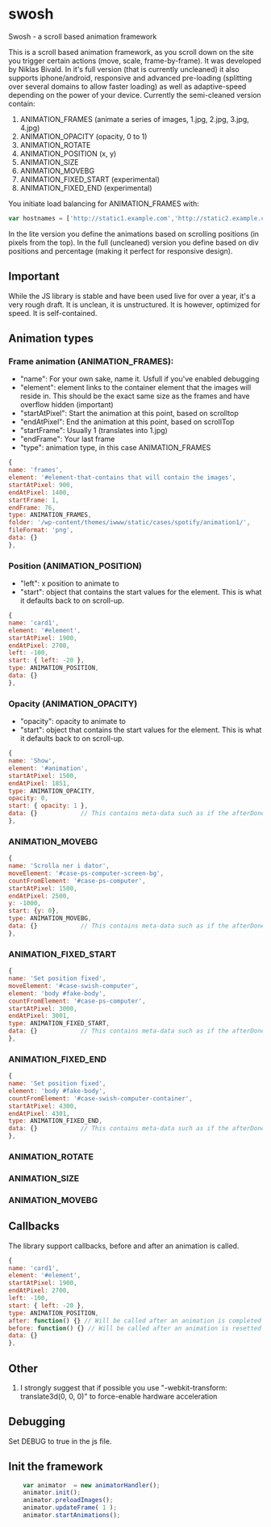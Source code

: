 swosh
=====

Swosh - a scroll based animation framework

This is a scroll based animation framework, as you scroll down on the site you trigger certain actions (move, scale, frame-by-frame). It was developed by Niklas Bivald. In it's full version (that is  currently uncleaned) it also supports iphone/android, responsive and advanced pre-loading (splitting over several domains to allow faster loading) as well as adaptive-speed depending on the power of your device. Currently the semi-cleaned version contain:

1. ANIMATION_FRAMES (animate a series of images, 1.jpg, 2.jpg, 3.jpg, 4.jpg)
2. ANIMATION_OPACITY (opacity, 0 to 1)
3. ANIMATION_ROTATE 
4. ANIMATION_POSITION (x, y)
5. ANIMATION_SIZE
6. ANIMATION_MOVEBG
7. ANIMATION_FIXED_START (experimental)
8. ANIMATION_FIXED_END (experimental)

You initiate load balancing for ANIMATION_FRAMES with:

```javascript
var hostnames = ['http://static1.example.com','http://static2.example.com','http://static3.example.com','http://static4.example.com'];
```

In the lite version you define the animations based on scrolling positions (in pixels from the top). In the full (uncleaned) version you define based on div positions and percentage (making it perfect for responsive design). 

Important
---------

While the JS library is stable and have been used live for over a year, it's a very rough draft. It is unclean, it is unstructured. It is however, optimized for speed. It is self-contained. 


Animation types
---------------

### Frame animation (ANIMATION_FRAMES):
- "name": For your own sake, name it. Usfull if you've enabled debugging
- "element": element links to the container element that the images will reside in. This should be the exact same size as the frames and have overflow hidden (important)
- "startAtPixel": Start the animation at this point, based on scrolltop
- "endAtPixel": End the animation at this point, based on scrollTop
- "startFrame": Usually 1 (translates into 1.jpg)
- "endFrame": Your last frame 
- "type": animation type, in this case ANIMATION_FRAMES

```javascript
{
name: 'frames',
element: '#element-that-contains that will contain the images',
startAtPixel: 900,
endAtPixel: 1400,
startFrame: 1,
endFrame: 76,
type: ANIMATION_FRAMES,
folder: '/wp-content/themes/iwww/static/cases/spotify/animation1/',
fileFormat: 'png',
data: {}            
},
```

### Position (ANIMATION_POSITION)
- "left": x position to animate to
- "start": object that contains the start values for the element. This is what it defaults back to on scroll-up.

```javascript
{
name: 'card1',
element: '#element',
startAtPixel: 1900,
endAtPixel: 2700,
left: -100,
start: { left: -20 },
type: ANIMATION_POSITION,
data: {}         
},
```

### Opacity (ANIMATION_OPACITY)
- "opacity": opacity to animate to
- "start": object that contains the start values for the element. This is what it defaults back to on scroll-up.

```javascript
{
name: 'Show',
element: '#animation',
startAtPixel: 1500,
endAtPixel: 1851,
type: ANIMATION_OPACITY,
opacity: 0,
start: { opacity: 1 },
data: {}            // This contains meta-data such as if the afterDone has been fired,
},
```



### ANIMATION_MOVEBG
```javascript
{
name: 'Scrolla ner i dator',
moveElement: '#case-ps-computer-screen-bg',
countFromElement: '#case-ps-computer',
startAtPixel: 1500,
endAtPixel: 2500,
y: -1000,
start: {y: 0},
type: ANIMATION_MOVEBG,
data: {}            // This contains meta-data such as if the afterDone has been fired,
},
```
### ANIMATION_FIXED_START
```javascript
{
name: 'Set position fixed',
moveElement: '#case-swish-computer',
element: 'body #fake-body',
countFromElement: '#case-ps-computer',
startAtPixel: 3000,
endAtPixel: 3001,
type: ANIMATION_FIXED_START,
data: {}            // This contains meta-data such as if the afterDone has been fired,
},
```

### ANIMATION_FIXED_END
```javascript
{
name: 'Set position fixed',
element: 'body #fake-body',
countFromElement: '#case-swish-computer-container',
startAtPixel: 4300,
endAtPixel: 4301,
type: ANIMATION_FIXED_END,
data: {}            // This contains meta-data such as if the afterDone has been fired,
},
```

### ANIMATION_ROTATE
### ANIMATION_SIZE
### ANIMATION_MOVEBG

Callbacks
---------
The library support callbacks, before and after an animation is called. 

```javascript
{
name: 'card1',
element: '#element',
startAtPixel: 1900,
endAtPixel: 2700,
left: -100,
start: { left: -20 },
type: ANIMATION_POSITION,
after: function() {} // Will be called after an animation is completed and you've scrolled down 
before: function() {} // Will be called after an animation is resetted after you've scrolled up
data: {}
},
```

Other
-----
1. I strongly suggest that if possible you use "-webkit-transform: translate3d(0, 0, 0)" to force-enable hardware acceleration

Debugging
---------
Set DEBUG to true in the js file. 

Init the framework
------------------

```javascript
	var animator  = new animatorHandler();
	animator.init();
	animator.preloadImages();
	animator.updateFrame( 1 );
	animator.startAnimations();    
```
